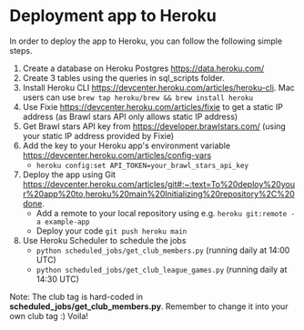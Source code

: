 # Deployment app to Heroku

In order to deploy the app to Heroku, you can follow the following simple steps.

1. Create a database on Heroku Postgres https://data.heroku.com/
2. Create 3 tables using the queries in sql_scripts folder.
3. Install Heroku CLI https://devcenter.heroku.com/articles/heroku-cli. Mac users can use `brew tap heroku/brew && brew install heroku`
4. Use Fixie https://devcenter.heroku.com/articles/fixie to get a static IP address (as Brawl stars API only allows static IP address)
5. Get Brawl stars API key from https://developer.brawlstars.com/ (using your static IP address provided by Fixie)
6. Add the key to your Heroku app's environment variable https://devcenter.heroku.com/articles/config-vars
    * `heroku config:set API_TOKEN=your_brawl_stars_api_key`
7. Deploy the app using Git https://devcenter.heroku.com/articles/git#:~:text=To%20deploy%20your%20app%20to,heroku%20main%20Initializing%20repository%2C%20done.
    * Add a remote to your local repository using e.g. `heroku git:remote -a example-app`
    * Deploy your code `git push heroku main`
8. Use Heroku Scheduler to schedule the jobs
    * `python scheduled_jobs/get_club_members.py` (running daily at 14:00 UTC)
    * `python scheduled_jobs/get_club_league_games.py` (running daily at 14:30 UTC)

Note: The club tag is hard-coded in **scheduled_jobs/get_club_members.py**. Remember to change it into your own club tag :) Voila!    
